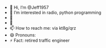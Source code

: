 - 👋 Hi, I’m @Jeff1957
- 👀 I’m interested in radio, python programming
- 🌱
- 💞️
- 📫 How to reach me: via kt8g/qrz
- 😄 Pronouns:
- ⚡ Fact: retired traffic engineer

<!---
Jeff1957/Jeff1957 is a ✨ special ✨ repository because its `README.md` (this file) appears on your GitHub profile.
You can click the Preview link to take a look at your changes.
--->
